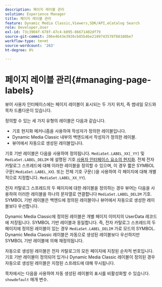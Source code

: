 ```yaml
---
description: 페이지 레이블 관리
solution: Experience Manager
title: 페이지 레이블 관리
feature: Dynamic Media Classic,Viewers,SDK/API,eCatalog Search
role: Developer,User
exl-id: 73c3904f-678f-47c4-b895-86671402df79
source-git-commit: 206e4643e3926cb85b4be2189743578f88180be7
workflow-type: tm+mt
source-wordcount: '263'
ht-degree: 0%

---
```


# 페이지 레이블 관리{#managing-page-labels}

뷰어 사용자 인터페이스에는 페이지 레이블이 표시되는 두 가지 위치, 즉 썸네일 모드와 목차 드롭다운이 있습니다.

정의할 수 있는 세 가지 유형의 레이블은 다음과 같습니다.

* 기호 현지화 메커니즘을 사용하여 작성자가 정의한 레이블입니다.
* Dynamic Media Classic 내부의 백엔드에서 작성자가 정의한 레이블.
* 뷰어에서 자동으로 생성된 레이블입니다.

기호 기반 레이블은 다음을 사용하여 정의됩니다. `MediaSet.LABEL_XX[_YY]` 및 `MediaSet.LABEL_DELIM` 에 설명된 기호 [사용자 인터페이스 요소의 현지화](../../c-html5-s7-aem-asset-viewers/c-html5-20-ecatalog-viewer-about/c-html5-20-ecatalog-viewer-localization.md#concept-cbfc39344c494eb7b9f6a272cff0cc74). 전체 전자 카탈로그 스프레드에 대해 이러한 레이블을 정의할 수 있으며, 이 경우 짧은 SYMBOL 구문( `MediaSet.LABEL_XX`). 또는 전체 기호 구문( )을 사용하여 각 페이지에 대해 개별적으로 지정합니다. `MediaSet.LABEL_XX_YY`).

전자 카탈로그 스프레드의 두 페이지에 대한 레이블을 정의하는 경우 뷰어는 다음을 사용하여 이러한 레이블을 하나의 문자열로 연결합니다 `MediaSet.LABEL_DELIM` 기호. SYMBOL 기반 레이블은 백엔드에 정의된 레이블이나 뷰어에서 자동으로 생성한 레이블보다 우선합니다.

Dynamic Media Classic에 정의된 레이블은 개별 페이지 이미지의 UserData 레코드에 저장됩니다. SYMBOL 기반 레이블과 동일합니다. 즉, 전자 카탈로그 스프레드의 두 페이지에 정의된 레이블이 있는 경우 `MediaSet.LABEL_DELIM` 가로 모드의 SYMBOL. Dynamic Media Classic 레이블은 자동으로 생성된 레이블보다 우선하지만 SYMBOL 기반 레이블에 의해 재정의됩니다.

자동으로 생성된 레이블은 전자 카탈로그의 모든 페이지에 지정된 순차적 번호입니다. 기호 기반 레이블이 정의되어 있거나 Dynamic Media Classic 레이블이 정의된 경우 자동으로 생성된 레이블은 지정된 스프레드에 대해 무시됩니다.

목차에서는 다음을 사용하여 자동 생성된 레이블의 표시를 비활성화할 수 있습니다. `showdefault` 매개 변수.
